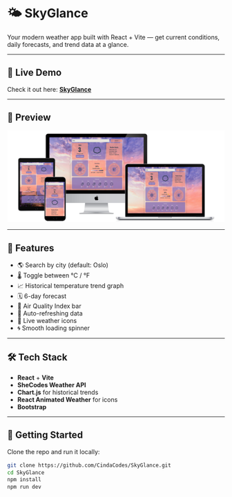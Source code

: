# 🌤️ SkyGlance

Your modern weather app built with React + Vite — get current conditions, daily forecasts, and trend data at a glance.

---

## 🚀 Live Demo  
Check it out here: [**SkyGlance**](https://skyglance.netlify.app)

---

## 📸 Preview

<p align="center">
  <img src="./DeviceMockUp.png" alt="SkyGlance Desktop Preview" width="600" />
</p>

---

## 🌟 Features

- 🌎 Search by city (default: Oslo)
- 🌡 Toggle between °C / °F
- 📈 Historical temperature trend graph
- 🗓 6-day forecast
- 🍃 Air Quality Index bar
- 🔄 Auto-refreshing data
- 💨 Live weather icons
- 🌀 Smooth loading spinner

---

## 🛠️ Tech Stack

- **React** + **Vite**
- **SheCodes Weather API**
- **Chart.js** for historical trends
- **React Animated Weather** for icons
- **Bootstrap**

---

## 🚀 Getting Started

Clone the repo and run it locally:

```bash
git clone https://github.com/CindaCodes/SkyGlance.git
cd SkyGlance
npm install
npm run dev
